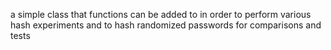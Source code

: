 
a simple class that functions can be added to in order to perform various hash experiments and to hash randomized passwords for comparisons and tests
